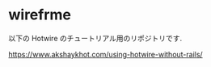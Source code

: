 # wirefrme

以下の Hotwire のチュートリアル用のリポジトリです.

https://www.akshaykhot.com/using-hotwire-without-rails/
